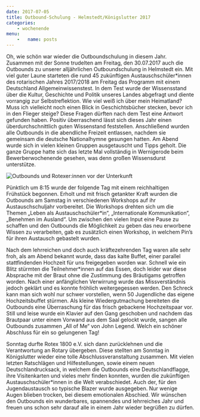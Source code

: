 ```yaml
---
date: 2017-07-05
title: Outbound-Schulung - Helmstedt/Königslutter 2017
categories:
    - wochenende
menu:
    -   name: posts
---
```


Oh, wie schön war wieder die Outboundschulung in diesem Jahr. Zusammen mit der
Sonne trudelten am Freitag, den 30.07.2017 auch die Outbounds zu unserer
alljährlichen Outboundschulung in Helmstedt ein. Mit viel guter Laune starteten
die rund 45 zukünftigen Austauschschüler*innen des rotarischen Jahres 2017/2018
am Freitag das Programm mit einem Deutschland Allgemeinwissenstest. In dem Test
wurde der Wissensstand über die Kultur, Geschichte und Politik unseres Landes
abgefragt und diente vorrangig zur Selbstreflektion. Wie viel weiß ich über mein
Heimatland? Muss ich vielleicht noch einen Blick in Geschichtsbücher stecken,
bevor ich in den Flieger steige? Diese Fragen dürften nach dem Test eine Antwort
gefunden haben. Positiv überraschend lässt sich dieses Jahr einen
überdurchschnittlich guten Wissenstand feststellen. Anschließend wurden alle
Outbounds in die abendliche Freizeit entlassen, nachdem sie gemeinsam die
deutsche Nationalhymne gesungen hatten. Am Abend wurde sich in vielen kleinen
Gruppen ausgetauscht und Tipps geholt. Die ganze Gruppe hatte sich das letzte
Mal vollständig in Wernigerode beim Bewerberwochenende gesehen, was denn großen
Wissensdurst unterstütze.

![Outbounds und Rotexer:innen vor der Unterkunft](/images/2017-helmstedt.jpg)

Pünktlich um 8:15 wurde der folgende Tag mit einem reichhaltigen Frühstück
begonnen. Erholt und mit frisch getankter Kraft wurden die Outbounds am Samstag
in verschiedenen Workshops auf ihr Austauschschuljahr vorbereitet. Die Workshops
drehten sich um die Themen „Leben als Austauschschüler*in“, „Internationale
Kommunikation“, „Benehmen im Ausland“. Um zwischen den vielen Input eine Pause
zu schaffen und den Outbounds die Möglichkeit zu geben das neu erworbene Wissen
zu verarbeiten, gab es zusätzlich einen Workshop, in welchem Pin’s für ihren
Austausch gebastelt wurden. 

Nach dem lehrreichen und doch auch kräftezehrenden Tag waren alle sehr froh, als
am Abend bekannt wurde, dass das kalte Buffet, einer parallel stattfindenden
Hochzeit für uns freigegeben worden war. Schnell wie ein Blitz stürmten die
Teilnehmer*innen auf das Essen, doch leider war diese Absprache mit der Braut
ohne die Zustimmung des Bräutigams getroffen worden. Nach einer anfänglichen
Verwirrung wurde das Missverständnis jedoch geklärt und es konnte fröhlich
weitergegessen werden. Den Schreck kann man sich wohl nur schwer vorstellen,
wenn 50 Jugendliche das eigene Hochzeitsbuffet stürmen. Als kleine
Wiedergutmachung bereiteten die Outbounds eine Überraschung für das frisch
gebackene Hochzeitspaar vor. Still und leise wurde ein Klavier auf den Gang
geschoben und nachdem das Brautpaar unter einem Vorwand aus dem Saal gelockt
wurde, sangen alle Outbounds zusammen „All of Me“ von John Legend. Welch ein
schöner Abschluss für ein so gelungenen Tag!

Sonntag durfte Rotex 1800 e.V. sich dann zurücklehnen und die Verantwortung an
Rotary übergeben. Diese stellten am Sonntag in Königslutter wieder eine tolle
Abschlussveranstaltung zusammen. Mit vielen letzten Ratschlägen und
Hilfestellungen, sowie einem neuen Deutschlandrucksack, in welchem die Outbounds
eine Deutschlandflagge, ihre Visitenkarten und vieles mehr finden konnten,
wurden die zukünftigen Austauschschüler*innen in die Welt verabschiedet. Auch
der, für den Jugendaustausch so typische Blazer wurde ausgegeben. Nur wenige
Augen blieben trocken, bei diesem emotionalen Abschied. Wir wünschen den
Outbounds ein wunderbares, spannendes und lehrreiches Jahr und freuen uns schon
sehr darauf alle in einem Jahr wieder begrüßen zu dürfen.
